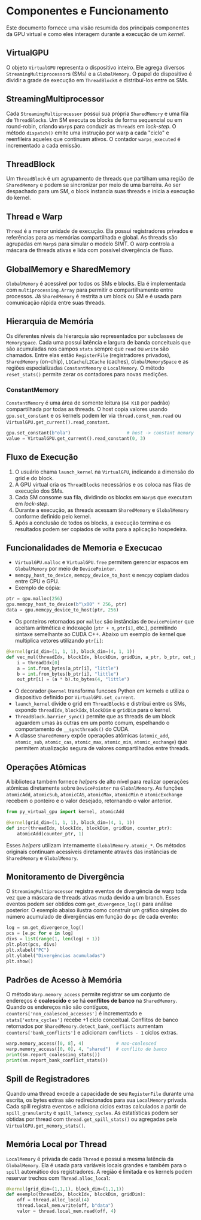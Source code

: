# Componentes e Funcionamento

Este documento fornece uma visão resumida dos principais componentes da GPU virtual e como eles interagem durante a execução de um *kernel*.

## VirtualGPU

O objeto `VirtualGPU` representa o dispositivo inteiro. Ele agrega diversos `StreamingMultiprocessor`s (SMs) e a `GlobalMemory`. O papel do dispositivo é dividir a grade de execução em `ThreadBlock`s e distribuí-los entre os SMs.

## StreamingMultiprocessor

Cada `StreamingMultiprocessor` possui sua própria `SharedMemory` e uma fila de `ThreadBlock`s. Um SM executa os blocks de forma sequencial ou em round-robin, criando `Warp`s para conduzir as `Thread`s em *lock-step*. O método `dispatch()` emite uma instrução por warp a cada "ciclo" e reenfileira aqueles que continuam ativos. O contador `warps_executed` é incrementado a cada emissão.

## ThreadBlock

Um `ThreadBlock` é um agrupamento de threads que partilham uma região de `SharedMemory` e podem se sincronizar por meio de uma barreira. Ao ser despachado para um SM, o block instancia suas threads e inicia a execução do kernel.

## Thread e Warp

`Thread` é a menor unidade de execução. Ela possui registradores privados e referências para as memórias compartilhada e global. As threads são agrupadas em `Warp`s para simular o modelo SIMT. O warp controla a máscara de threads ativas e lida com possível divergência de fluxo.

## GlobalMemory e SharedMemory

`GlobalMemory` é acessível por todos os SMs e blocks. Ela é implementada com `multiprocessing.Array` para permitir o compartilhamento entre processos. Já `SharedMemory` é restrita a um block ou SM e é usada para comunicação rápida entre suas threads.

## Hierarquia de Memória

Os diferentes níveis da hierarquia são representados por subclasses de
``MemorySpace``. Cada uma possui latência e largura de banda conceituais que são
acumuladas nos campos ``stats`` sempre que ``read`` ou ``write`` são chamados.
Entre elas estão ``RegisterFile`` (registradores privados), ``SharedMemory``
(on-chip), ``L1Cache``/``L2Cache`` (caches), ``GlobalMemorySpace`` e as regiões
especializadas ``ConstantMemory`` e ``LocalMemory``. O método
``reset_stats()`` permite zerar os contadores para novas medições.

### ConstantMemory

``ConstantMemory`` é uma área de somente leitura (``64 KiB`` por padrão)
compartilhada por todas as threads. O host copia valores usando
``gpu.set_constant`` e os kernels podem ler via ``thread.const_mem.read`` ou
``VirtualGPU.get_current().read_constant``.

```python
gpu.set_constant(b"ola")                     # host -> constant memory
value = VirtualGPU.get_current().read_constant(0, 3)
```

## Fluxo de Execução

1. O usuário chama `launch_kernel` na `VirtualGPU`, indicando a dimensão do grid e do block.
2. A GPU virtual cria os `ThreadBlock`s necessários e os coloca nas filas de execução dos SMs.
3. Cada SM consome sua fila, dividindo os blocks em `Warp`s que executam em *lock-step*.
4. Durante a execução, as threads acessam `SharedMemory` e `GlobalMemory` conforme definido pelo kernel.
5. Após a conclusão de todos os blocks, a execução termina e os resultados podem ser copiados de volta para a aplicação hospedeira.


## Funcionalidades de Memoria e Execucao

- `VirtualGPU.malloc` e `VirtualGPU.free` permitem gerenciar espacos em `GlobalMemory` por meio de `DevicePointer`.
- `memcpy_host_to_device`, `memcpy_device_to_host` e `memcpy` copiam dados entre CPU e GPU.
- Exemplo de cópia:
```python
ptr = gpu.malloc(256)
gpu.memcpy_host_to_device(b"\x00" * 256, ptr)
data = gpu.memcpy_device_to_host(ptr, 256)
```
- Os ponteiros retornados por `malloc` são instâncias de `DevicePointer` que
  aceitam aritmética e indexação (`ptr + n`, `ptr[i]`, etc.), permitindo sintaxe
  semelhante ao CUDA C++. Abaixo um exemplo de kernel que multiplica vetores
  utilizando `ptr[i]`:

```python
@kernel(grid_dim=(1, 1, 1), block_dim=(4, 1, 1))
def vec_mul(threadIdx, blockIdx, blockDim, gridDim, a_ptr, b_ptr, out_ptr):
    i = threadIdx[0]
    a = int.from_bytes(a_ptr[i], "little")
    b = int.from_bytes(b_ptr[i], "little")
    out_ptr[i] = (a * b).to_bytes(4, "little")
```
- O decorador `@kernel` transforma funcoes Python em kernels e utiliza o dispositivo definido por `VirtualGPU.set_current`.
- `launch_kernel` divide o grid em `ThreadBlock`s e distribui entre os SMs, expondo `threadIdx`, `blockIdx`, `blockDim` e `gridDim` para o kernel.
- `ThreadBlock.barrier_sync()` permite que as threads de um block aguardem umas
  às outras em um ponto comum, espelhando o comportamento de
  ``__syncthreads()`` do CUDA.
- A classe `SharedMemory` expõe operações atômicas (`atomic_add`, `atomic_sub`,
  `atomic_cas`, `atomic_max`, `atomic_min`, `atomic_exchange`) que permitem
  atualização segura de valores compartilhados entre threads.
## Operações Atômicas

A biblioteca também fornece *helpers* de alto nível para realizar operações atômicas diretamente sobre ``DevicePointer`` na ``GlobalMemory``. As funções ``atomicAdd``, ``atomicSub``, ``atomicCAS``, ``atomicMax``, ``atomicMin`` e ``atomicExchange`` recebem o ponteiro e o valor desejado, retornando o valor anterior.

```python
from py_virtual_gpu import kernel, atomicAdd

@kernel(grid_dim=(1, 1, 1), block_dim=(4, 1, 1))
def incr(threadIdx, blockIdx, blockDim, gridDim, counter_ptr):
    atomicAdd(counter_ptr, 1)
```

Esses *helpers* utilizam internamente ``GlobalMemory.atomic_*``. Os métodos
originais continuam acessíveis diretamente através das instâncias de
``SharedMemory`` e ``GlobalMemory``.


## Monitoramento de Divergência

O ``StreamingMultiprocessor`` registra eventos de divergência de warp toda vez
que a máscara de threads ativas muda devido a um branch. Esses eventos podem ser
obtidos com ``get_divergence_log()`` para análise posterior. O exemplo abaixo
ilustra como construir um gráfico simples do número acumulado de divergências em
função do ``pc`` de cada evento:

```python
log = sm.get_divergence_log()
pcs = [e.pc for e in log]
divs = list(range(1, len(log) + 1))
plt.plot(pcs, divs)
plt.xlabel("PC")
plt.ylabel("Divergências acumuladas")
plt.show()
```

## Padrões de Acesso à Memória

O método ``Warp.memory_access`` permite registrar se um conjunto de endereços
é **coalescido** e se há **conflitos de banco** na ``SharedMemory``. Quando os
endereços não são contíguos, ``counters['non_coalesced_accesses']`` é
incrementado e ``stats['extra_cycles']`` recebe +1 ciclo conceitual. Conflitos de
banco retornados por ``SharedMemory.detect_bank_conflicts`` aumentam
``counters['bank_conflicts']`` e adicionam ``conflicts - 1`` ciclos extras.

```python
warp.memory_access([0, 8], 4)            # nao-coalesced
warp.memory_access([0, 0], 4, "shared")  # conflito de banco
print(sm.report_coalescing_stats())
print(sm.report_bank_conflict_stats())
```

## Spill de Registradores

Quando uma thread excede a capacidade de seu ``RegisterFile`` durante uma
escrita, os bytes extras são redirecionados para sua ``LocalMemory`` privada.
Cada spill registra eventos e adiciona ciclos extras calculados a partir de
``spill_granularity`` e ``spill_latency_cycles``. As estatísticas podem ser
obtidas por thread com ``thread.get_spill_stats()`` ou agregadas pela
``VirtualGPU.get_memory_stats()``.

## Memória Local por Thread

``LocalMemory`` é privada de cada ``Thread`` e possui a mesma latência da
``GlobalMemory``. Ela é usada para variáveis locais grandes e também para o
``spill`` automático dos registradores. A região é limitada e os kernels podem
reservar trechos com ``Thread.alloc_local``:

```python
@kernel(grid_dim=(1,1,1), block_dim=(1,1,1))
def exemplo(threadIdx, blockIdx, blockDim, gridDim):
    off = thread.alloc_local(4)
    thread.local_mem.write(off, b"data")
    valor = thread.local_mem.read(off, 4)
```

